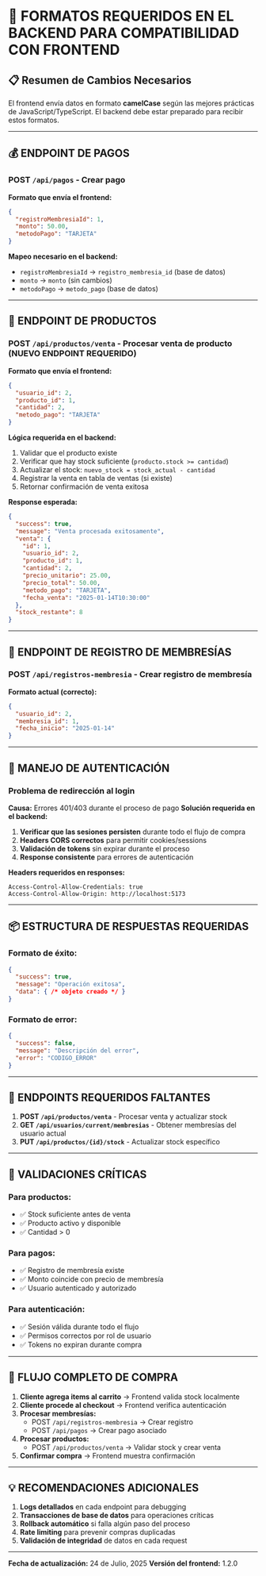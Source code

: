# 🔧 FORMATOS REQUERIDOS EN EL BACKEND PARA COMPATIBILIDAD CON FRONTEND

## 📋 Resumen de Cambios Necesarios

El frontend envía datos en formato **camelCase** según las mejores prácticas de JavaScript/TypeScript. El backend debe estar preparado para recibir estos formatos.

---

## 💰 **ENDPOINT DE PAGOS**

### **POST `/api/pagos`** - Crear pago
**Formato que envía el frontend:**
```json
{
  "registroMembresiaId": 1,
  "monto": 50.00,
  "metodoPago": "TARJETA"
}
```

**Mapeo necesario en el backend:**
- `registroMembresiaId` → `registro_membresia_id` (base de datos)
- `monto` → `monto` (sin cambios)
- `metodoPago` → `metodo_pago` (base de datos)

---

## 🛒 **ENDPOINT DE PRODUCTOS**

### **POST `/api/productos/venta`** - Procesar venta de producto (NUEVO ENDPOINT REQUERIDO)
**Formato que envía el frontend:**
```json
{
  "usuario_id": 2,
  "producto_id": 1,
  "cantidad": 2,
  "metodo_pago": "TARJETA"
}
```

**Lógica requerida en el backend:**
1. Validar que el producto existe
2. Verificar que hay stock suficiente (`producto.stock >= cantidad`)
3. Actualizar el stock: `nuevo_stock = stock_actual - cantidad`
4. Registrar la venta en tabla de ventas (si existe)
5. Retornar confirmación de venta exitosa

**Response esperada:**
```json
{
  "success": true,
  "message": "Venta procesada exitosamente",
  "venta": {
    "id": 1,
    "usuario_id": 2,
    "producto_id": 1,
    "cantidad": 2,
    "precio_unitario": 25.00,
    "precio_total": 50.00,
    "metodo_pago": "TARJETA",
    "fecha_venta": "2025-01-14T10:30:00"
  },
  "stock_restante": 8
}
```

---

## 🎯 **ENDPOINT DE REGISTRO DE MEMBRESÍAS**

### **POST `/api/registros-membresia`** - Crear registro de membresía
**Formato actual (correcto):**
```json
{
  "usuario_id": 2,
  "membresia_id": 1,
  "fecha_inicio": "2025-01-14"
}
```

---

## 🔐 **MANEJO DE AUTENTICACIÓN**

### Problema de redirección al login
**Causa:** Errores 401/403 durante el proceso de pago
**Solución requerida en el backend:**

1. **Verificar que las sesiones persisten** durante todo el flujo de compra
2. **Headers CORS correctos** para permitir cookies/sessions
3. **Validación de tokens** sin expirar durante el proceso
4. **Response consistente** para errores de autenticación

**Headers requeridos en responses:**
```
Access-Control-Allow-Credentials: true
Access-Control-Allow-Origin: http://localhost:5173
```

---

## 📦 **ESTRUCTURA DE RESPUESTAS REQUERIDAS**

### Formato de éxito:
```json
{
  "success": true,
  "message": "Operación exitosa",
  "data": { /* objeto creado */ }
}
```

### Formato de error:
```json
{
  "success": false,
  "message": "Descripción del error",
  "error": "CODIGO_ERROR"
}
```

---

## 🎯 **ENDPOINTS REQUERIDOS FALTANTES**

1. **POST `/api/productos/venta`** - Procesar venta y actualizar stock
2. **GET `/api/usuarios/current/membresias`** - Obtener membresías del usuario actual
3. **PUT `/api/productos/{id}/stock`** - Actualizar stock específico

---

## 🚨 **VALIDACIONES CRÍTICAS**

### Para productos:
- ✅ Stock suficiente antes de venta
- ✅ Producto activo y disponible
- ✅ Cantidad > 0

### Para pagos:
- ✅ Registro de membresía existe
- ✅ Monto coincide con precio de membresía
- ✅ Usuario autenticado y autorizado

### Para autenticación:
- ✅ Sesión válida durante todo el flujo
- ✅ Permisos correctos por rol de usuario
- ✅ Tokens no expiran durante compra

---

## 🔄 **FLUJO COMPLETO DE COMPRA**

1. **Cliente agrega items al carrito** → Frontend valida stock localmente
2. **Cliente procede al checkout** → Frontend verifica autenticación
3. **Procesar membresías:**
   - POST `/api/registros-membresia` → Crear registro
   - POST `/api/pagos` → Crear pago asociado
4. **Procesar productos:**
   - POST `/api/productos/venta` → Validar stock y crear venta
5. **Confirmar compra** → Frontend muestra confirmación

---

## 💡 **RECOMENDACIONES ADICIONALES**

1. **Logs detallados** en cada endpoint para debugging
2. **Transacciones de base de datos** para operaciones críticas
3. **Rollback automático** si falla algún paso del proceso
4. **Rate limiting** para prevenir compras duplicadas
5. **Validación de integridad** de datos en cada request

---

**Fecha de actualización:** 24 de Julio, 2025
**Versión del frontend:** 1.2.0
